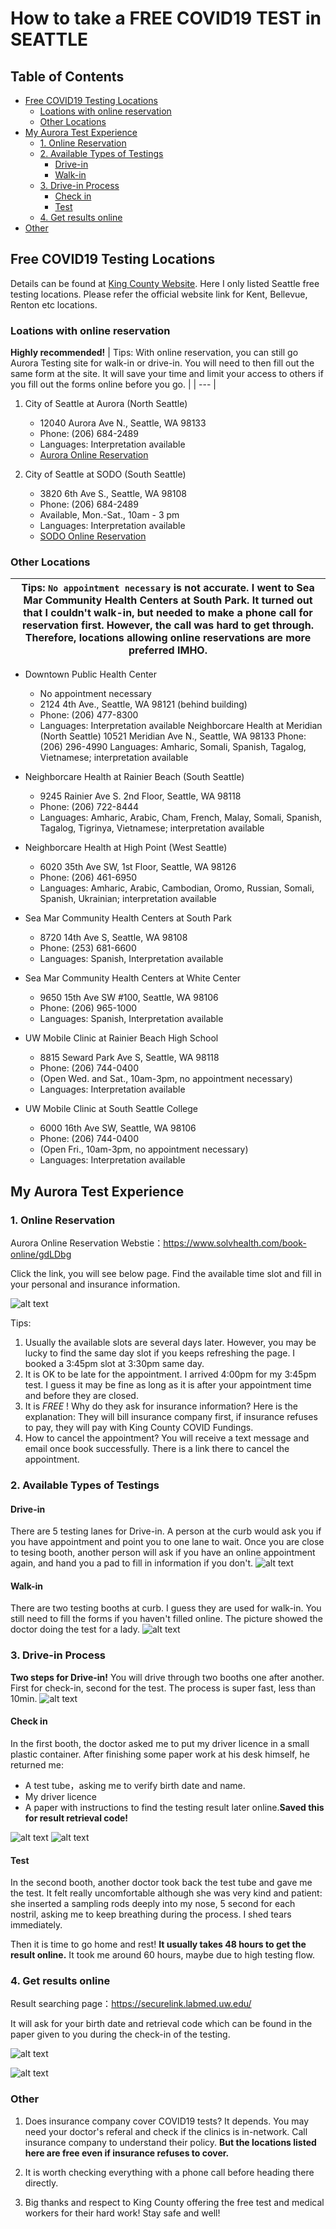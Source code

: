 # How to take a  FREE COVID19 TEST in SEATTLE

## Table of Contents

- [Free COVID19 Testing Locations](#Free-COVID19-Testing-Locations)
   * [Loations with online reservation](#Loations-with-online-reservation)
   * [Other Locations](#Other-Locations)
- [My Aurora Test Experience](#My-Aurora-Test-Experience)
  * [1. Online Reservation](#1-Online-Reservation)
  * [2. Available Types of Testings](#2-Available-Types-of-Testings)
    * [Drive-in](#Drive-in)
    * [Walk-in](#Walk-in)
  * [3. Drive-in Process](#3-Drive-in-Process)
    * [Check in](#Check-in)
    * [Test](#Test)
  * [4. Get results online](#4-Get-results-online)
- [Other](#Other)

## Free COVID19 Testing Locations
Details can be found at [King County Website](https://kingcounty.gov/depts/health/covid-19/care/testing/locations.aspx). Here I only listed Seattle free testing locations. Please refer the official website link for Kent, Bellevue, Renton etc locations.


### Loations with online reservation
**Highly recommended!**
| Tips: With online reservation, you can still go Aurora Testing site for walk-in or drive-in. You will need to then fill out the same form at the site. It will save your time and limit your access to others if you fill out the forms online before you go. |
| --- |
1. City of Seattle at Aurora (North Seattle)
    - 12040 Aurora Ave N., Seattle, WA 98133
    - Phone: (206) 684-2489
    - Languages: Interpretation available
    - [Aurora Online Reservation](https://www.solvhealth.com/book-online/gdLDbg)

2. City of Seattle at SODO (South Seattle)
    - 3820 6th Ave S., Seattle, WA 98108
    - Phone: (206) 684-2489
    - Available, Mon.-Sat., 10am - 3 pm
    - Languages: Interpretation available
    - [SODO Online Reservation](https://www.solvhealth.com/book-online/0xvwjp)

### Other Locations
| Tips: `No appointment necessary` is not accurate. I went to Sea Mar Community Health Centers at South Park. It turned out that I couldn't walk-in, but needed to make a phone call for reservation first. However, the call was hard to get through. Therefore, locations allowing online reservations are more preferred IMHO.|
| --- |
- Downtown Public Health Center
    - No appointment necessary
    - 2124 4th Ave., Seattle, WA 98121 (behind building)
    - Phone: (206) 477-8300
    - Languages: Interpretation available
Neighborcare Health at Meridian (North Seattle)
10521 Meridian Ave N., Seattle, WA 98133
Phone: (206) 296-4990
Languages: Amharic, Somali, Spanish, Tagalog, Vietnamese; interpretation available

- Neighborcare Health at Rainier Beach (South Seattle)
    - 9245 Rainier Ave S. 2nd Floor, Seattle, WA 98118
    - Phone: (206) 722-8444
    - Languages: Amharic, Arabic, Cham, French, Malay, Somali, Spanish, Tagalog, Tigrinya, Vietnamese; interpretation available

- Neighborcare Health at High Point (West Seattle)
    - 6020 35th Ave SW, 1st Floor, Seattle, WA 98126
    - Phone: (206) 461-6950
    - Languages: Amharic, Arabic, Cambodian, Oromo, Russian, Somali, Spanish, Ukrainian; interpretation available

- Sea Mar Community Health Centers at South Park
    - 8720 14th Ave S, Seattle, WA 98108
    - Phone: (253) 681-6600
    - Languages: Spanish, Interpretation available

- Sea Mar Community Health Centers at White Center
    - 9650 15th Ave SW #100, Seattle, WA 98106
    - Phone: (206) 965-1000
    - Languages: Spanish, Interpretation available

- UW Mobile Clinic at Rainier Beach High School
    - 8815 Seward Park Ave S, Seattle, WA 98118
    - Phone: (206) 744-0400
    - (Open Wed. and Sat., 10am-3pm, no appointment necessary)
    - Languages: Interpretation available

- UW Mobile Clinic at South Seattle College
    - 6000 16th Ave SW, Seattle, WA 98106
    - Phone: (206) 744-0400
    - (Open Fri., 10am-3pm, no appointment necessary)
    - Languages: Interpretation available


## My Aurora Test Experience

### 1. Online Reservation
Aurora Online Reservation Webstie：https://www.solvhealth.com/book-online/gdLDbg

Click the link, you will see below page. Find the available time slot and fill in your personal and insurance information.

![alt text](./images/appointment.png "appointment")

Tips: 
1. Usually the available slots are several days later. However, you may be lucky to find the same day slot if you keeps refreshing the page. I booked a 3:45pm slot at 3:30pm same day. 
2. It is OK to be late for the appointment. I arrived 4:00pm for my 3:45pm test. I guess it may be fine as long as it is after your appointment time and before they are closed.
3. It is *FREE* ! Why do they ask for insurance information? Here is the explanation: They will bill insurance company first, if insurance refuses to pay, they will pay with King County COVID Fundings.
4. How to cancel the appointment? You will receive a text message and email once book successfully. There is a link there to cancel the appointment.


### 2. Available Types of Testings 

#### Drive-in
There are 5 testing lanes for Drive-in. A person at the curb would ask you if you have appointment and point you to one lane to wait. Once you are close to tesing booth, another person will ask if you have an online appointment again, and hand you a pad to fill in information if you don't.
![alt text](./images/drive-through.png "drive-through")

#### Walk-in
There are two testing booths at curb. I guess they are used for walk-in. You still need to fill the forms if you haven't filled online. The picture showed the doctor doing the test for a lady.
![alt text](./images/walk-in.png "walk-in")

### 3. Drive-in Process

**Two steps for Drive-in!** You will drive through two booths one after another. First for check-in, second for the test. The process is super fast, less than 10min.
![alt text](./images/2-steps-overview.png "2-steps-overview")

#### Check in
In the first booth, the doctor asked me to put my driver licence in a small plastic container. After finishing some paper work at his desk himself, he returned me:
* A test tube，asking me to verify birth date and name.
* My driver licence
* A paper with instructions to find the testing result later online.**Saved this for result retrieval code!**

![alt text](./images/test-step-1.png "test-step-1")
![alt text](./images/3-things.png "3-things")

#### Test
In the second booth, another doctor took back the test tube and gave me the test. It felt really uncomfortable although she was very kind and patient: she inserted a sampling rods deeply into my nose, 5 second for each nostril, asking me to keep breathing during the process. I shed tears immediately.

Then it is time to go home and rest! **It usually takes 48 hours to get the result online.** It took me around 60 hours, maybe due to high testing flow.
 
### 4. Get results online

Result searching page：https://securelink.labmed.uw.edu/

It will ask for your birth date and retrieval code which can be found in the paper given to you during the check-in of the testing.

![alt text](./images/result.png "result")

![alt text](./images/result-example.png "result-example")

### Other
1. Does insurance company cover COVID19 tests? It depends. You may need your doctor's referal and check if the clinics is in-network. Call insurance company to understand their policy. **But the locations listed here are free even if insurance refuses to cover.**


2. It is worth checking everything with a phone call before heading there directly.

3. Big thanks and respect to King County offering the free test and medical workers for their hard work! Stay safe and well!